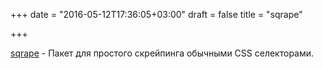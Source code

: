 +++
date = "2016-05-12T17:36:05+03:00"
draft = false
title = "sqrape"

+++

<p><a href="https://github.com/cathalgarvey/sqrape">sqrape</a>&nbsp;- Пакет для простого скрейпинга обычными CSS селекторами.</p>

